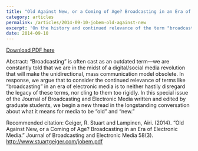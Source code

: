 ```yaml
---
title: "Old Against New, or a Coming of Age? Broadcasting in an Era of Electronic Media."
category: articles
permalink: /articles/2014-09-10-jobem-old-against-new
excerpt: 'On the history and continued relevance of the term "broadcasting" in an era of social media.'
date: 2014-09-10
---
```


<a href='http://www.stuartgeiger.com/jobem.pdf'>Download PDF here</a>

Abstract: “Broadcasting” is often cast as an outdated term—we are constantly told that we are in the midst of a digital/social media revolution that will make the unidirectional, mass communication model obsolete. In response, we argue that to consider the continued relevance of terms like “broadcasting” in an era of electronic media is to neither hastily disregard the legacy of these terms, nor cling to them too rigidly. In this special issue of the Journal of Broadcasting and Electronic Media written and edited by graduate students, we begin a new thread in the longstanding conversation about what it means for media to be “old” and “new.”

 Recommended citation: Geiger, R. Stuart and Lampinen, Airi. (2014). “Old Against New, or a Coming of Age? Broadcasting in an Era of Electronic Media.” Journal of Broadcasting and Electronic Media 58(3). http://www.stuartgeiger.com/jobem.pdf